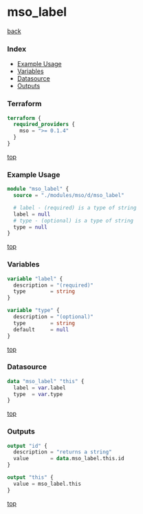 # mso_label

[back](../mso.md)

### Index

- [Example Usage](#example-usage)
- [Variables](#variables)
- [Datasource](#datasource)
- [Outputs](#outputs)

### Terraform

```terraform
terraform {
  required_providers {
    mso = ">= 0.1.4"
  }
}
```

[top](#index)

### Example Usage

```terraform
module "mso_label" {
  source = "./modules/mso/d/mso_label"

  # label - (required) is a type of string
  label = null
  # type - (optional) is a type of string
  type = null
}
```

[top](#index)

### Variables

```terraform
variable "label" {
  description = "(required)"
  type        = string
}

variable "type" {
  description = "(optional)"
  type        = string
  default     = null
}
```

[top](#index)

### Datasource

```terraform
data "mso_label" "this" {
  label = var.label
  type  = var.type
}
```

[top](#index)

### Outputs

```terraform
output "id" {
  description = "returns a string"
  value       = data.mso_label.this.id
}

output "this" {
  value = mso_label.this
}
```

[top](#index)